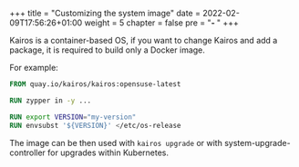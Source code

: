 +++
title = "Customizing the system image"
date = 2022-02-09T17:56:26+01:00
weight = 5
chapter = false
pre = "<b>- </b>"
+++

Kairos is a container-based OS, if you want to change Kairos and add a package, it is required to build only a Docker image.

For example:

```Dockerfile
FROM quay.io/kairos/kairos:opensuse-latest

RUN zypper in -y ...

RUN export VERSION="my-version"
RUN envsubst '${VERSION}' </etc/os-release
```

The image can be then used with `kairos upgrade` or with system-upgrade-controller for upgrades within Kubernetes.